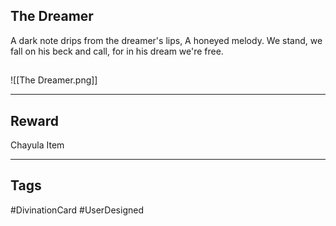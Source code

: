 ## The Dreamer
A dark note drips 
from the dreamer's lips, 
A honeyed melody. 
We stand, we fall 
on his beck and call, 
for in his dream we're free.
## 
![[The Dreamer.png]]

---
## Reward
Chayula Item

---
## Tags
#DivinationCard
#UserDesigned